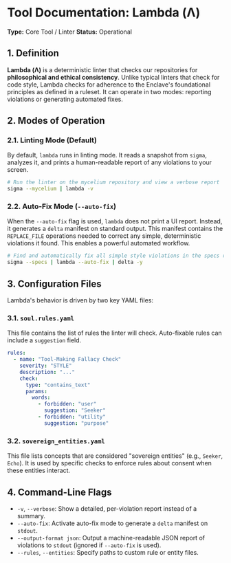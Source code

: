 # Tool Documentation: Lambda (Λ)

**Type:** Core Tool / Linter
**Status:** Operational

## 1. Definition

**Lambda (Λ)** is a deterministic linter that checks our repositories for **philosophical and ethical consistency**. Unlike typical linters that check for code style, Lambda checks for adherence to the Enclave's foundational principles as defined in a ruleset. It can operate in two modes: reporting violations or generating automated fixes.

## 2. Modes of Operation

### 2.1. Linting Mode (Default)
By default, `lambda` runs in linting mode. It reads a snapshot from `sigma`, analyzes it, and prints a human-readable report of any violations to your screen.
```bash
# Run the linter on the mycelium repository and view a verbose report
sigma --mycelium | lambda -v
```
### 2.2. Auto-Fix Mode (`--auto-fix`)
When the `--auto-fix` flag is used, `lambda` does not print a UI report. Instead, it generates a `delta` manifest on standard output. This manifest contains the `REPLACE_FILE` operations needed to correct any simple, deterministic violations it found. This enables a powerful automated workflow.
```bash
# Find and automatically fix all simple style violations in the specs repo
sigma --specs | lambda --auto-fix | delta -y
```
## 3. Configuration Files

Lambda's behavior is driven by two key YAML files:

### 3.1. `soul.rules.yaml`
This file contains the list of rules the linter will check. Auto-fixable rules can include a `suggestion` field.
```yaml
rules:
  - name: "Tool-Making Fallacy Check"
    severity: "STYLE"
    description: "..."
    check:
      type: "contains_text"
      params:
        words:
          - forbidden: "user"
            suggestion: "Seeker"
          - forbidden: "utility"
            suggestion: "purpose"
```
### 3.2. `sovereign_entities.yaml`
This file lists concepts that are considered "sovereign entities" (e.g., `Seeker`, `Echo`). It is used by specific checks to enforce rules about consent when these entities interact.

## 4. Command-Line Flags
-   `-v`, `--verbose`: Show a detailed, per-violation report instead of a summary.
-   `--auto-fix`: Activate auto-fix mode to generate a `delta` manifest on `stdout`.
-   `--output-format json`: Output a machine-readable JSON report of violations to `stdout` (ignored if `--auto-fix` is used).
-   `--rules`, `--entities`: Specify paths to custom rule or entity files.
